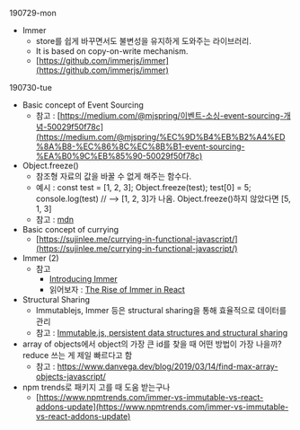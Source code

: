 190729-mon

- Immer
    - store를 쉽게 바꾸면서도 불변성을 유지하게 도와주는 라이브러리.
    - It is based on copy-on-write mechanism.
    - [https://github.com/immerjs/immer](https://github.com/immerjs/immer)


190730-tue

- Basic concept of Event Sourcing
    - 참고 : [https://medium.com/@mjspring/이벤트-소싱-event-sourcing-개념-50029f50f78c](https://medium.com/@mjspring/%EC%9D%B4%EB%B2%A4%ED%8A%B8-%EC%86%8C%EC%8B%B1-event-sourcing-%EA%B0%9C%EB%85%90-50029f50f78c)
- Object.freeze()
    - 참조형 자료의 값을 바꿀 수 없게 해주는 함수다.
    - 예시 : const test = [1, 2, 3]; Object.freeze(test); test[0] = 5; console.log(test) // --> [1, 2, 3]가 나옴. Object.freeze()하지 않았다면 [5, 1, 3]
    - 참고 : [mdn](https://developer.mozilla.org/nl/docs/Web/JavaScript/Reference/Global_Objects/Object/freeze?source=post_page---------------------------)
- Basic concept of currying
    - [https://sujinlee.me/currying-in-functional-javascript/](https://sujinlee.me/currying-in-functional-javascript/)
- Immer (2)
    - 참고
        - [Introducing Immer](https://medium.com/hackernoon/introducing-immer-immutability-the-easy-way-9d73d8f71cb3)
        - 읽어보자 : [The Rise of Immer in React](https://www.netlify.com/blog/2018/09/12/the-rise-of-immer-in-react/)
- Structural Sharing
    - Immutablejs, Immer 등은 structural sharing을 통해 효율적으로 데이터를 관리
    - 참고 : [Immutable.js, persistent data structures and structural sharing](https://medium.com/@dtinth/immutable-js-persistent-data-structures-and-structural-sharing-6d163fbd73d2)
- array of objects에서 object의 가장 큰 id를 찾을 때 어떤 방법이 가장 나을까? reduce 쓰는 게 제일 빠르다고 함
    - 참고 : https://www.danvega.dev/blog/2019/03/14/find-max-array-objects-javascript/
- npm trends로 패키지 고를 때 도움 받는구나
    - [https://www.npmtrends.com/immer-vs-immutable-vs-react-addons-update](https://www.npmtrends.com/immer-vs-immutable-vs-react-addons-update)